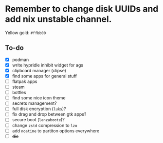 # Remember to change disk UUIDs and add nix unstable channel.

Yellow gold: `#ffbb00`

## To-do
- [x] podman
- [x] write hypridle inhibit widget for ags
- [x] clipboard manager (clipse)
- [x] find some apps for general stuff
- [ ] flatpak apps
- [ ] steam
- [ ] bottles
- [ ] find some nice icon theme
- [ ] secrets management?
- [ ] full disk encryption (`luks`)?
- [ ] fix drag and drop between gtk apps?
- [ ] secure boot (`lanzaboote`)?
- [ ] change `zstd` compression to `lzo`
- [ ] add `noatime` to partiton options everywhere
- [ ] ~~die~~
